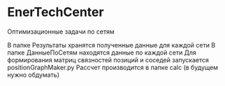 # EnerTechCenter
Оптимизационные задачи по сетям

В папке Результаты хранятся полученные данные для каждой сети
В папке ДанныеПоСетям находятся данные по каждой сети
Для формирования матриц связностей позиций и соседей запускается positionGraphMaker.py
Рассчет производится в папке calc (в будущем нужно обдумать)
